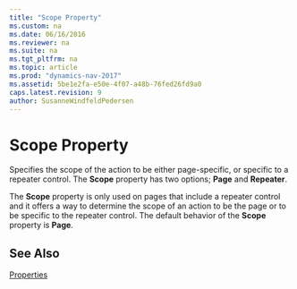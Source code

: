 ```yaml
---
title: "Scope Property"
ms.custom: na
ms.date: 06/16/2016
ms.reviewer: na
ms.suite: na
ms.tgt_pltfrm: na
ms.topic: article
ms.prod: "dynamics-nav-2017"
ms.assetid: 5be1e2fa-e50e-4f07-a48b-76fed26fd9a0
caps.latest.revision: 9
author: SusanneWindfeldPedersen
---
```

# Scope Property
Specifies the scope of the action to be either page-specific, or specific to a repeater control. The **Scope** property has two options; **Page** and **Repeater**.  
  
 The **Scope** property is only used on pages that include a repeater control and it offers a way to determine the scope of an action to be the page or to be specific to the repeater control. The default behavior of the **Scope** property is **Page**.  
  
## See Also  
 [Properties](devenv-properties.md)